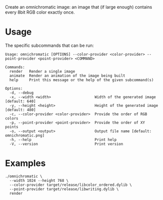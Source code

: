 Create an omnichromatic image: an image that (if large enough) contains every 8bit RGB color exactly once. 

# Usage

The specific subcommands that can be run:

```
Usage: omnichromatic [OPTIONS] --color-provider <color-provider> --point-provider <point-provider> <COMMAND>

Commands:
  render   Render a single image
  animate  Render an animation of the image being built
  help     Print this message or the help of the given subcommand(s)

Options:
  -d, --debug
  -x, --width <width>                    Width of the generated image [default: 640]
  -y, --height <height>                  Height of the generated image [default: 480]
  -c, --color-provider <color-provider>  Provide the order of RGB colors
  -p, --point-provider <point-provider>  Provide the order of XY points
  -o, --output <output>                  Output file name [default: omnichromatic.png]
  -h, --help                             Print help
  -V, --version                          Print version
```

# Examples

```
./omnichromatic \
  --width 1024 --height 768 \
  --color-provider target/release/libcolor_ordered.dylib \
  --point-provider target/release/libwriting.dylib \
  render
```